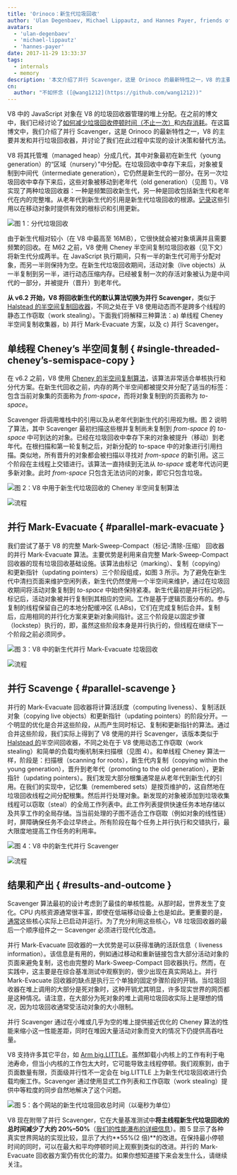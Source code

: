 ```yaml
---
title: 'Orinoco：新生代垃圾回收'
author: 'Ulan Degenbaev, Michael Lippautz, and Hannes Payer, friends of [TSAN](https://github.com/google/sanitizers/wiki/ThreadSanitizerCppManual)'
avatars:
  - 'ulan-degenbaev'
  - 'michael-lippautz'
  - 'hannes-payer'
date: 2017-11-29 13:33:37
tags:
  - internals
  - memory
description: '本文介绍了并行 Scavenger，这是 Orinoco 的最新特性之一，V8 的主要并发和并行垃圾回收器。'
cn:
  author: "不如怀念 ([@wang1212](https://github.com/wang1212))"
---
```

V8 中的 JavaScript 对象在 V8 的垃圾回收器管理的堆上分配。在之前的博文中，我们已经讨论了[如何减少垃圾回收停顿时间（不止一次）](/blog/jank-busters)和[内存消耗](/blog/optimizing-v8-memory)。在这篇博文中，我们介绍了并行 Scavenger，这是 Orinoco 的最新特性之一，V8 的主要并发和并行垃圾回收器，并讨论了我们在此过程中实现的设计决策和替代方法。

V8 将其托管堆（managed heap）分成几代，其中对象最初在新生代（young generation）的“区域（nursery）”中分配。在垃圾回收中幸存下来后，对象被复制到中间代（intermediate generation），它仍然是新生代的一部分。在另一次垃圾回收中幸存下来后，这些对象被移动到老年代（old generation）（见图 1）。V8 实现了两种垃圾回收器：一种是频繁回收新生代，另一种是回收包括新生代和老年代在内的完整堆。从老年代到新生代的引用是新生代垃圾回收的根源。[记录](/blog/orinoco)这些引用以在移动对象时提供有效的根标识和引用更新。

![图 1：分代垃圾回收](/_img/orinoco-parallel-scavenger/generational-gc.png)

由于新生代相对较小（在 V8 中最高至 16MiB），它很快就会被对象填满并且需要频繁的回收。在 M62 之前，V8 使用 Cheney 半空间复制垃圾回收器（见下文）将新生代分成两半。在 JavaScript 执行期间，只有一半的新生代可用于分配对象，而另一半则保持为空。在新生代垃圾回收期间，活动对象（live objects）从一半复制到另一半，进行动态压缩内存。已经被复制一次的存活对象被认为是中间代的一部分，并被提升（晋升）到老年代。

**从 v6.2 开始，V8 将回收新生代的默认算法切换为并行 Scavenger**，类似于 [Halstead 的半空间复制回收器](https://dl.acm.org/citation.cfm?id=802017)，不同之处在于 V8 使用动态而不是跨多个线程的静态工作窃取（work stealing）。下面我们将解释三种算法：a) 单线程 Cheney 半空间复制收集器，b) 并行 Mark-Evacuate 方案，以及 c) 并行 Scavenger。

## 单线程 Cheney’s 半空间复制 { #single-threaded-cheney’s-semispace-copy }

在 v6.2 之前，V8 使用 [Cheney 的半空间复制算法](https://dl.acm.org/citation.cfm?doid=362790.362798)，该算法非常适合单核执行和分代方案。在新生代回收之前，内存的两个半空间都被提交并分配了适当的标签：包含当前对象集的页面称为 _from-space_，而将对象复制到的页面称为 _to-space_。

Scavenger 将调用堆栈中的引用以及从老年代到新生代的引用视为根。图 2 说明了算法，其中 Scavenger 最初扫描这些根并复制尚未复制到 _from-space_ 的 _to-space_ 中可到达的对象。已经在垃圾回收中幸存下来的对象被提升（移动）到老年代。在根扫描和第一轮复制之后，对新分配的 to-space 中的对象进行引用扫描。类似地，所有晋升的对象都会被扫描以寻找对 _from-space_ 的新引用。这三个阶段在主线程上交错进行。该算法一直持续到无法从 _to-space_ 或老年代访问更多新对象。此时 _from-space_ 只包含无法访问的对象，即它只包含垃圾。

![图 2：V8 中用于新生代垃圾回收的 Cheney 半空间复制算法](/_img/orinoco-parallel-scavenger/cheneys-semispace-copy.png)

![流程](/_img/orinoco-parallel-scavenger/cheneys-semispace-copy-processing.png)

## 并行 Mark-Evacuate { #parallel-mark-evacuate }

我们尝试了基于 V8 的完整 Mark-Sweep-Compact（标记-清除-压缩） 回收器的并行 Mark-Evacuate 算法。主要优势是利用来自完整 Mark-Sweep-Compact 回收器的现有垃圾回收基础设施。该算法由标记（marking）、复制（copying）和更新指针（updating pointers）三个阶段组成，如图 3 所示。为了避免在新生代中清扫页面来维护空闲列表，新生代仍然使用一个半空间来维护，通过在垃圾回收期间将活动对象复制到 _to-space_ 中始终保持紧凑。新生代最初是并行标记的。标记后，活动对象被并行复制到其相应的空间。工作是基于逻辑页面分布的。参与复制的线程保留自己的本地分配缓冲区 (LABs)，它们在完成复制后合并。复制后，应用相同的并行化方案来更新对象间指针。这三个阶段是以固定步骤（lockstep）执行的，即，虽然这些阶段本身是并行执行的，但线程在继续下一个阶段之前必须同步。

![图 3：V8 中的新生代并行 Mark-Evacuate 垃圾回收](/_img/orinoco-parallel-scavenger/parallel-mark-evacuate.png)

![流程](/_img/orinoco-parallel-scavenger/parallel-mark-evacuate-processing.png)

## 并行 Scavenge { #parallel-scavenge }

并行的 Mark-Evacuate 回收器将计算活跃度（computing liveness）、复制活跃对象（copying live objects）和更新指针（updating pointers）的阶段分开。一个明显的优化是合并这些阶段，从而产生同时标记、复制和更新指针的算法。通过合并这些阶段，我们实际上得到了 V8 使用的并行 Scavenger，该版本类似于 [Halstead 的](https://dl.acm.org/citation.cfm?id=802017)半空间回收器，不同之处在于 V8 使用动态工作窃取（work stealing）和简单的负载均衡机制来扫描根（见图 4）。和单线程 Cheney 算法一样，阶段是：扫描根（scanning for roots），新生代内复制（copying within the young generation），晋升到老年代（promoting to the old generation），更新指针（updating pointers）。我们发现大部分根集通常是从老年代到新生代的引用。在我们的实现中，记忆集（remembered sets）是按页维护的，这自然地在垃圾回收线程之间分配根集。然后并行处理对象。新发现的对象被添加到垃圾收集线程可以窃取（steal）的全局工作列表中。此工作列表提供快速任务本地存储以及共享工作的全局存储。当当前处理的子图不适合工作窃取（例如对象的线性链）时，屏障确保任务不会过早终止。所有阶段在每个任务上并行执行和交错执行，最大限度地提高工作任务的利用率。

![图 4：V8 中的新生代并行 Scavenger](/_img/orinoco-parallel-scavenger/parallel-scavenge.png)

![流程](/_img/orinoco-parallel-scavenger/parallel-scavenge-processing.png)

## 结果和产出 { #results-and-outcome }

Scavenger 算法最初的设计考虑到了最佳的单核性能。从那时起，世界发生了变化。CPU 内核资源通常很丰富，即使在低端移动设备上也是如此。更重要的是，[通常](https://dl.acm.org/citation.cfm?id=2968469)这些核心实际上已启动并运行。为了充分利用这些核心，V8 垃圾回收器的最后一个顺序组件之一 Scavenger 必须进行现代化改造。

并行 Mark-Evacuate 回收器的一大优势是可以获得准确的活跃信息（ liveness information）。该信息是有用的，例如通过移动和重新链接包含大部分活动对象的页面来避免复制，这也由完整的 Mark-Sweep-Compact 回收器执行。然而，在实践中，这主要是在综合基准测试中观察到的，很少出现在真实网站上。并行 Mark-Evacuate 回收器的缺点是执行三个单独的固定步骤阶段的开销。当垃圾回收器在堆上调用的大部分是死对象时，这种开销尤其明显，许多现实世界的网页都是这种情况。请注意，在大部分为死对象的堆上调用垃圾回收实际上是理想的情况，因为垃圾回收通常受活动对象的大小限制。

并行 Scavenger 通过在小堆或几乎为空的堆上提供接近优化的 Cheney 算法的性能来缩小这一性能差距，同时在堆因大量活动对象而变大的情况下仍提供高吞吐量。

V8 支持许多其它平台，如 [Arm big.LITTLE](https://developer.arm.com/technologies/big-little)。虽然卸载小内核上的工作有利于电池寿命，但当小内核的工作包太大时，它可能导致主线程停顿。我们观察到，由于页面数量有限，页面级并行性不一定会在 big.LITTLE 上为新生代垃圾回收进行负载均衡工作。Scavenger 通过使用显式工作列表和工作窃取（work stealing）提供中等粒度的同步自然地解决了这个问题。

![图 5：各个网站的新生代垃圾回收总时间（以毫秒为单位）](/_img/orinoco-parallel-scavenger/results.png)

V8 现在附带了并行 Scavenger，它在大量基准测试中**将主线程新生代垃圾回收的总时间减少了大约 20%–50%**（[我们的性能瀑布的详细信息](https://chromeperf.appspot.com/group_report?rev=489898)）。图 5 显示了各种真实世界网站的实现比较，显示了大约**55%(2 倍)**的改进。在保持最小停顿时间的同时，可以在最大和平均停顿时间上观察到类似的改进。并行的 Mark-Evacuate 回收器方案仍有优化的潜力。如果你想知道接下来会发生什么，请继续关注。
